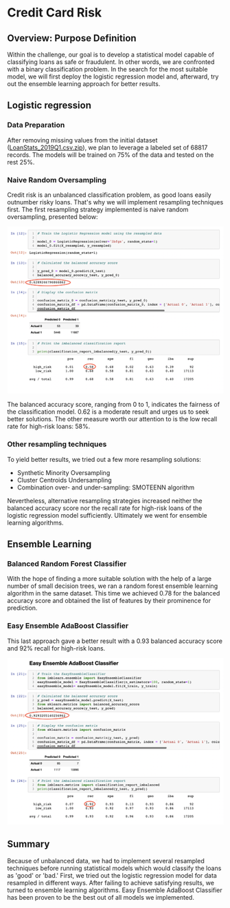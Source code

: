# Credit Card Risk
## Overview: Purpose Definition
Within the challenge, our goal is to develop a statistical model capable of classifying loans as safe or fraudulent. In other words, we are confronted with a binary classification problem. In the search for the most suitable model, we will first deploy the logistic regression model and, afterward, try out the ensemble learning approach for better results.

## Logistic regression
### Data Preparation
After removing missing values from the initial dataset  ([LoanStats_2019Q1.csv.zip](https://github.com/ArmineKhanan/Credit_risk/tree/main/Resources)), we plan to leverage a labeled set of 68817 records. The models will be trained on 75% of the data and tested on the rest 25%.

### Naive Random Oversampling
Credit risk is an unbalanced classification problem, as good loans easily outnumber risky loans. That's why we will implement resampling techniques first. The first resampling strategy implemented is naive random oversampling, presented below: 

<kbd><img src="https://github.com/ArmineKhanan/Credit_risk/blob/main/Images/Logistic%20Regression%20model.png" width="800" /></kbd>

The balanced accuracy score, ranging from 0 to 1, indicates the fairness of the classification model. 0.62 is a moderate result and urges us to seek better solutions. The other measure worth our attention to is the low recall rate for high-risk loans: 58%.

### Other resampling techniques
To yield better results, we tried out a few more resampling solutions:
* Synthetic Minority Oversampling
* Cluster Centroids Undersampling
* Combination over- and under-sampling: SMOTEENN algorithm

Nevertheless, alternative resampling strategies increased neither the balanced accuracy score nor the recall rate for high-risk loans of the logistic regression model sufficiently. Ultimately we went for ensemble learning algorithms.

## Ensemble Learning 
### Balanced Random Forest Classifier

With the hope of finding a more suitable solution with the help of a large number of small decision trees, we ran a random forest ensemble learning algorithm in the same dataset. This time we achieved 0.78 for the balanced accuracy score and obtained the list of features by their prominence for prediction.

### Easy Ensemble AdaBoost Classifier
This last approach gave a better result with a 0.93 balanced accuracy score and 92% recall for high-risk loans.

<kbd><img src="https://github.com/ArmineKhanan/Credit_risk/blob/main/Images/Ensemble%20AdaBoost%20Classifier.png" width="800" /></kbd>


## Summary
Because of unbalanced data, we had to implement several resampled techniques before running statistical models which would classify the loans as 'good' or 'bad.'  First, we tried out the logistic regression model for data resampled in different ways. After failing to achieve satisfying results, we turned to ensemble learning algorithms. Easy Ensemble AdaBoost Classifier has been proven to be the best out of all models we implemented.
